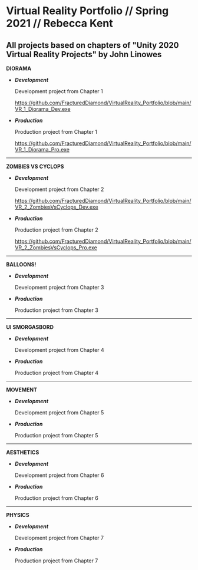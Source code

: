 # Virtual Reality Portfolio // Spring 2021 // Rebecca Kent


All projects based on chapters of "Unity 2020 Virtual Reality Projects" by John Linowes 
-----------------------------------------------------------------------------------------------


**DIORAMA**

- **_Development_**

  Development project from Chapter 1

  https://github.com/FracturedDiamond/VirtualReality_Portfolio/blob/main/VR_1_Diorama_Dev.exe

- **_Production_**

  Production project from Chapter 1

  https://github.com/FracturedDiamond/VirtualReality_Portfolio/blob/main/VR_1_Diorama_Pro.exe

-----------------------------------------------------------------------------------------------

**ZOMBIES VS CYCLOPS**

- **_Development_**
  
  Development project from Chapter 2
  
  https://github.com/FracturedDiamond/VirtualReality_Portfolio/blob/main/VR_2_ZombiesVsCyclops_Dev.exe
  
- **_Production_**

  Production project from Chapter 2
  
  https://github.com/FracturedDiamond/VirtualReality_Portfolio/blob/main/VR_2_ZombiesVsCyclops_Pro.exe

-----------------------------------------------------------------------------------------------

**BALLOONS!**


- **_Development_**

  Development project from Chapter 3



- **_Production_**

  Production project from Chapter 3


-----------------------------------------------------------------------------------------------

**UI SMORGASBORD**

- **_Development_**

  Development project from Chapter 4



- **_Production_**

  Production project from Chapter 4



-----------------------------------------------------------------------------------------------

**MOVEMENT**


- **_Development_**

  Development project from Chapter 5



- **_Production_**

  Production project from Chapter 5



-----------------------------------------------------------------------------------------------

**AESTHETICS**


- **_Development_**

  Development project from Chapter 6



- **_Production_**

  Production project from Chapter 6


-----------------------------------------------------------------------------------------------

**PHYSICS**


- **_Development_**

  Development project from Chapter 7



- **_Production_**

  Production project from Chapter 7


